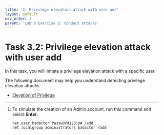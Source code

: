 ```yaml
---
title: '2. Privilege elevation attack with user add'
layout: default
nav_order: 2
parent: 'Lab 3 Exercise 3: Conduct attacks'
---
```


# Task 3.2: Privilege elevation attack with user add

In this task, you will initiate a privilege elevation attack with a specific user.

The following document may help you understand detecting privilege elevation attacks.

- [Elevation of Privilege](https://learn.microsoft.com/en-us/windows-hardware/drivers/ifs/elevation-of-privilege)

---

1.  To simulate the creation of an Admin account, run this command and select **Enter**.

    ```CommandPrompt
    net user badactor Passw0rd123!@# /add
    net localgroup administrators badactor /add
    ```
